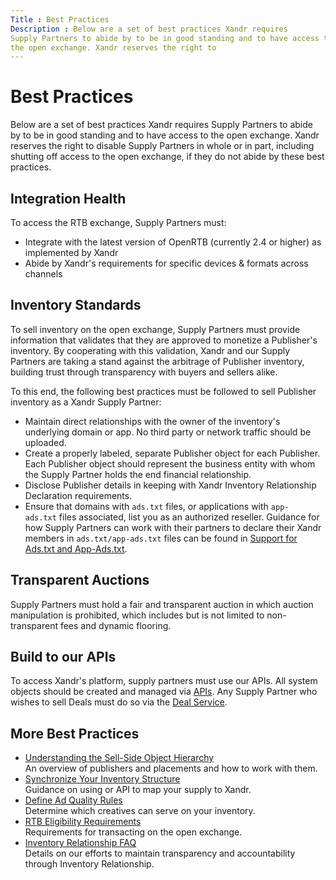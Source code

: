 ```yaml
---
Title : Best Practices
Description : Below are a set of best practices Xandr requires
Supply Partners to abide by to be in good standing and to have access to
the open exchange. Xandr reserves the right to
---
```



# Best Practices



Below are a set of best practices Xandr requires
Supply Partners to abide by to be in good standing and to have access to
the open exchange. Xandr reserves the right to
disable Supply Partners in whole or in part, including shutting off
access to the open exchange, if they do not abide by these best
practices.



## Integration Health

To access the RTB exchange, Supply Partners must:

- Integrate with the latest version of OpenRTB (currently 2.4 or higher)
  as implemented by Xandr
- Abide by Xandr's requirements for specific
  devices & formats across channels





## Inventory Standards

To sell inventory on the open exchange, Supply Partners must provide
information that validates that they are approved to monetize a
Publisher's inventory. By cooperating with this
validation, Xandr and our Supply Partners are
taking a stand against the arbitrage of Publisher inventory, building
trust through transparency with buyers and sellers alike.

To this end, the following best practices must be followed to sell
Publisher inventory as a Xandr Supply Partner:

- Maintain direct relationships with the owner of the inventory's
  underlying domain or app. No third party or network traffic should be
  uploaded.
- Create a properly labeled, separate Publisher object for each
  Publisher. Each Publisher object should represent the business entity
  with whom the Supply Partner holds the end financial relationship.
- Disclose Publisher details in keeping with
  Xandr Inventory Relationship Declaration
  requirements.
- Ensure that domains with `ads.txt` files, or applications with
  `app-ads.txt` files associated, list you as an authorized reseller.
  Guidance for how Supply Partners can work with their partners to
  declare their Xandr members in
  `ads.txt/app-ads.txt` files can be found in <a
  href="https://docs.xandr.com/bundle/industry-reference/page/xandr-support-for-ads-txt-and-app-ads-txt.html"
  class="xref" target="_blank">Support for Ads.txt and App-Ads.txt</a>.





## Transparent Auctions

Supply Partners must hold a fair and transparent auction in which
auction manipulation is prohibited, which includes but is not limited to
non-transparent fees and dynamic flooring.





## Build to our APIs

To access Xandr's platform, supply partners must
use our APIs. All system objects should be created and managed via
<a href="https://docs.xandr.com/bundle/xandr-api/page/welcome.html"
class="xref" target="_blank">APIs</a>. Any Supply Partner who wishes to
sell Deals must do so via the
<a href="https://docs.xandr.com/bundle/xandr-api/page/deal-service.html"
class="xref" target="_blank">Deal Service</a>.





## More Best Practices

- <a href="understanding-the-sell-side-object-hierarchy.html"
  class="xref">Understanding the Sell-Side Object Hierarchy</a>  
  An overview of publishers and placements and how to work with them. 
- <a href="synchronize-your-inventory-structure.html"
  class="xref">Synchronize Your Inventory Structure</a>  
  Guidance on using  or API to map your supply
  to Xandr.
- <a href="define-ad-quality-rules.html" class="xref">Define Ad Quality
  Rules</a>  
  Determine which creatives can serve on your inventory.
- <a href="rtb-eligibility-requirements.html" class="xref">RTB Eligibility
  Requirements</a>  
  Requirements for transacting on the open exchange.
- <a href="inventory-relationship-faq.html" class="xref">Inventory
  Relationship FAQ</a>  
  Details on our efforts to maintain transparency and accountability
  through Inventory Relationship.






